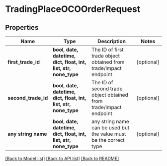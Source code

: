 # TradingPlaceOCOOrderRequest


## Properties
Name | Type | Description | Notes
------------ | ------------- | ------------- | -------------
**first_trade_id** | **bool, date, datetime, dict, float, int, list, str, none_type** | The ID of first trade object obtained from trade/impact endpoint | [optional] 
**second_trade_id** | **bool, date, datetime, dict, float, int, list, str, none_type** | The ID of second trade object obtained from trade/impact endpoint | [optional] 
**any string name** | **bool, date, datetime, dict, float, int, list, str, none_type** | any string name can be used but the value must be the correct type | [optional]

[[Back to Model list]](../README.md#documentation-for-models) [[Back to API list]](../README.md#documentation-for-api-endpoints) [[Back to README]](../README.md)


